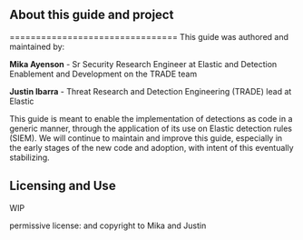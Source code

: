 ## About this guide and project
================================
This guide was authored and maintained by:

**Mika Ayenson**<twitter logo> <GitHub logo> <community slack profile> - Sr Security Research Engineer at Elastic and Detection Enablement and Development on the TRADE team

**Justin Ibarra**<twitter logo> <GitHub logo> <community slack profile> - Threat Research and Detection Engineering (TRADE) lead at Elastic

This guide is meant to enable the implementation of detections as code in a generic manner, through the application of its use on Elastic detection rules (SIEM). We will continue to maintain and improve this guide, especially in the early stages of the new code and adoption, with intent of this eventually stabilizing.


## Licensing and Use
WIP

permissive license: and copyright to Mika and Justin

